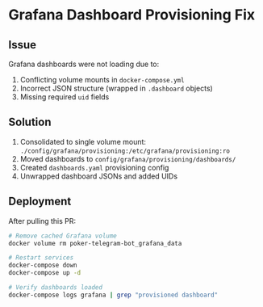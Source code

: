# Grafana Dashboard Provisioning Fix

## Issue
Grafana dashboards were not loading due to:
1. Conflicting volume mounts in `docker-compose.yml`
2. Incorrect JSON structure (wrapped in `.dashboard` objects)
3. Missing required `uid` fields

## Solution
1. Consolidated to single volume mount: `./config/grafana/provisioning:/etc/grafana/provisioning:ro`
2. Moved dashboards to `config/grafana/provisioning/dashboards/`
3. Created `dashboards.yaml` provisioning config
4. Unwrapped dashboard JSONs and added UIDs

## Deployment
After pulling this PR:
```bash
# Remove cached Grafana volume
docker volume rm poker-telegram-bot_grafana_data

# Restart services
docker-compose down
docker-compose up -d

# Verify dashboards loaded
docker-compose logs grafana | grep "provisioned dashboard"
```
